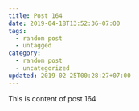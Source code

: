 ```yaml
---
title: Post 164
date: 2019-04-18T13:52:36+07:00
tags:
  - random post
  - untagged
category:
  - random post
  - uncategorized
updated: 2019-02-25T00:28:27+07:00
---
```

This is content of post 164